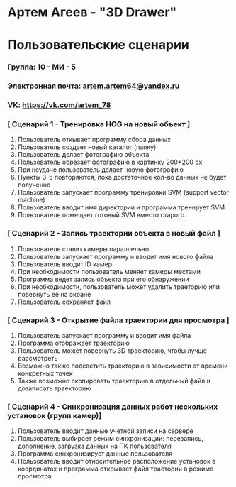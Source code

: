 # Артем Агеев - "3D Drawer"
# Пользовательские сценарии

### Группа: 10 - МИ - 5
### Электронная почта: artem.artem64@yandex.ru
### VK: https://vk.com/artem_78


### [ Сценарий 1 -  Тренировка HOG на новый объект ]

1. Пользователь откывает программу сбора данных
2. Пользователь создает новый каталог (папку)
3. Пользователь делает фотографию объекта
4. Пользователь обрезает фотографию в картинку 200*200 px
5. При неудаче пользователь делает новую фотографию
6. Пункты 3-5 повторяются, пока достаточное кол-во данных не будет полученно
7. Пользователь запускает программу тренировки SVM (support vector machine)
8. Пользователь вводит имя директории и программа тренирует SVM
9. Пользователь помещает готовый SVM вместо старого.

### [ Сценарий 2 - Запись траектории объекта в новый файл ]

1. Пользователь ставит камеры параллельно
2. Пользователь запускает программу и вводит имя нового файла
3. Пользователь вводит ID камер
4. При необходимости пользователь меняет камеры местами
5. Программа ведет запись объекта при его обнаружении
6. При необходимости, пользователь может удалить траеторию или повернуть её на экране
7. Пользователь сохраняет файл

### [ Сценарий 3 - Открытие файла траектории для просмотра ]

1. Пользователь запускает программу и вводит имя файла
2. Программа отображает траекторию
3. Пользователь может повернуть 3D траекторию, чтобы лучше рассмотреть
4. Возможно также подсветить траекторию в зависимости от времени конкретных точек
5. Также возможно скопировать траекторию в отдельный файл и дозаписать траекторию


### [ Сценарий 4 - Синхронизация данных работ нескольких установок (групп камер)]

1. Пользователь вводит данные учетной записи на сервере
2. Пользователь выбирает режим синхронизации: перезапись, дополнение, загрузка данных на ПК пользователя
3. Программа синхронизирует данные пользователя
4. Пользователь вводит относительное расположение установок в координатах и программа открывает файл траетории в режиме просмотра
